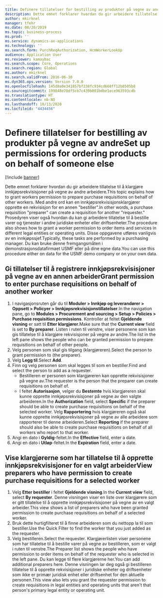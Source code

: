 ```yaml
---
title: Definere tillatelser for bestilling av produkter på vegne av andre
description: Dette emnet forklarer hvordan du gir arbeidere tillatelse til å klargjøre innkjøpsrekvisisjoner på vegne av andre arbeidere.
author: mkirknel
manager: tfehr
ms.date: 08/20/2019
ms.topic: business-process
ms.prod: ''
ms.service: dynamics-ax-applications
ms.technology: ''
ms.search.form: PurchReqAuthorization, HcmWorkerLookUp
audience: Application User
ms.reviewer: kamaybac
ms.search.scope: Core, Operations
ms.search.region: Global
ms.author: mkirknel
ms.search.validFrom: 2016-06-30
ms.dyn365.ops.version: Version 7.0.0
ms.openlocfilehash: 145d8a0e341857bf238fc934cd668ff12b8505b8
ms.sourcegitcommit: 199848e78df5cb7c439b001bdbe1ece963593cdb
ms.translationtype: HT
ms.contentlocale: nb-NO
ms.lasthandoff: 10/13/2020
ms.locfileid: "4434456"
---
```

# <a name="set-up-permissions-for-ordering-products-on-behalf-of-someone-else"></a><span data-ttu-id="a1bab-103">Definere tillatelser for bestilling av produkter på vegne av andre</span><span class="sxs-lookup"><span data-stu-id="a1bab-103">Set up permissions for ordering products on behalf of someone else</span></span>

[!include [banner](../../includes/banner.md)]

<span data-ttu-id="a1bab-104">Dette emnet forklarer hvordan du gir arbeidere tillatelse til å klargjøre innkjøpsrekvisisjoner på vegne av andre arbeidere.</span><span class="sxs-lookup"><span data-stu-id="a1bab-104">This topic explains how to grant workers permission to prepare purchase requisitions on behalf of other workers.</span></span> <span data-ttu-id="a1bab-105">Med andre ord kan en innkjøpsrekvisisjonsklargjører opprette en rekvisisjon for en annen "bestiller".</span><span class="sxs-lookup"><span data-stu-id="a1bab-105">In other words, a purchase requisition "preparer" can create a requisition for another "requester."</span></span> <span data-ttu-id="a1bab-106">Prosedyren viser også hvordan du kan gi arbeidere tillatelse til å bestille varer og tjenester i andre juridiske enheter eller driftsenheter.</span><span class="sxs-lookup"><span data-stu-id="a1bab-106">The procedure also shows how to grant a worker permission to order items and services in different legal entities or operating units.</span></span> <span data-ttu-id="a1bab-107">Disse oppgavene utføres vanligvis av en innkjøpssjef.</span><span class="sxs-lookup"><span data-stu-id="a1bab-107">Typically, these tasks are performed by a purchasing manager.</span></span> <span data-ttu-id="a1bab-108">Du kan bruke denne fremgangsmåten i demonstrasjonsdatafirmaet USMF eller på dine egne data.</span><span class="sxs-lookup"><span data-stu-id="a1bab-108">You can use this procedure either on data for the USMF demo company or on your own data.</span></span>


## <a name="grant-permission-to-enter-purchase-requisitions-on-behalf-of-another-worker"></a><span data-ttu-id="a1bab-109">Gi tillatelser til å registrere innkjøpsrekvisisjoner på vegne av en annen arbeider</span><span class="sxs-lookup"><span data-stu-id="a1bab-109">Grant permission to enter purchase requisitions on behalf of another worker</span></span>
1. <span data-ttu-id="a1bab-110">I navigasjonsruten går du til **Moduler > Innkjøp og leverandører > Oppsett > Policyer > Innkjøpsrekvisisjonstillatelser**.</span><span class="sxs-lookup"><span data-stu-id="a1bab-110">In the navigation pane, go to **Modules > Procurement and sourcing > Setup > Policies > Purchase requisition permissions**.</span></span> <span data-ttu-id="a1bab-111">Kontroller at feltet **Gjeldende visning** er satt til **Etter klargjører**.</span><span class="sxs-lookup"><span data-stu-id="a1bab-111">Make sure that the **Current view** field is set to **By preparer**.</span></span> <span data-ttu-id="a1bab-112">Listen i ruten til venstre, viser personene som kan gis tillatelse til å klargjøre rekvisisjoner på vegne av andre.</span><span class="sxs-lookup"><span data-stu-id="a1bab-112">The list in the left pane shows the people who can be granted permission to prepare requisitions on behalf of other people.</span></span>  
2. <span data-ttu-id="a1bab-113">Velg personen som skal gis tilgang (klargjøreren).</span><span class="sxs-lookup"><span data-stu-id="a1bab-113">Select the person to grant permission to (the preparer).</span></span>
3. <span data-ttu-id="a1bab-114">Velg **Legg til**.</span><span class="sxs-lookup"><span data-stu-id="a1bab-114">Select **Add**.</span></span>
4. <span data-ttu-id="a1bab-115">Finn og velg personen som skal legges til som en bestiller.</span><span class="sxs-lookup"><span data-stu-id="a1bab-115">Find and select the person to add as a requester.</span></span>
    - <span data-ttu-id="a1bab-116">Bestilleren er personen som klargjøreren kan opprette rekvisisjoner på vegne av.</span><span class="sxs-lookup"><span data-stu-id="a1bab-116">The requester is the person that the preparer can create requisitions on behalf of.</span></span>  
    - <span data-ttu-id="a1bab-117">I feltet **Autorisasjon**, velger du **Bestemte** hvis klargjøreren skal kunne opprette innkjøpsrekvisisjoner på vegne av den valgte arbeideren.</span><span class="sxs-lookup"><span data-stu-id="a1bab-117">In the **Authorization** field, select **Specific** if the preparer should be able to create purchase requisitions on behalf of the selected worker.</span></span> <span data-ttu-id="a1bab-118">Velg **Rapportering** hvis klargjøreren også skal kunne opprette innkjøpsrekvisisjoner på vegne av alle arbeidere som rapporterer til denne arbeideren.</span><span class="sxs-lookup"><span data-stu-id="a1bab-118">Select **Reporting** if the preparer should also be able to create purchase requisitions on behalf of all workers who report to that worker.</span></span>  
5. <span data-ttu-id="a1bab-119">Angi en dato i **Gyldig**-feltet.</span><span class="sxs-lookup"><span data-stu-id="a1bab-119">In the **Effective** field, enter a date.</span></span>
6. <span data-ttu-id="a1bab-120">Angi en dato i **Utløp**-feltet.</span><span class="sxs-lookup"><span data-stu-id="a1bab-120">In the **Expiration** field, enter a date.</span></span>

## <a name="view-preparers-who-have-permission-to-create-purchase-requisitions-for-a-selected-worker"></a><span data-ttu-id="a1bab-121">Vise klargjørerne som har tillatelse til å opprette innkjøpsrekvisisjoner for en valgt arbeider</span><span class="sxs-lookup"><span data-stu-id="a1bab-121">View preparers who have permission to create purchase requisitions for a selected worker</span></span>
1. <span data-ttu-id="a1bab-122">Velg **Etter bestiller** i feltet **Gjeldende visning**.</span><span class="sxs-lookup"><span data-stu-id="a1bab-122">In the **Current view** field, select **By requester**.</span></span> <span data-ttu-id="a1bab-123">Denne visningen viser en liste over klargjørere som er gitt tillatelse til å opprette innkjøpsrekvisisjoner på vegne av en valgt arbeider.</span><span class="sxs-lookup"><span data-stu-id="a1bab-123">This view shows a list of preparers who have been granted permission to create purchase requisitions on behalf of a selected worker.</span></span>  
2. <span data-ttu-id="a1bab-124">Bruk dette hurtigfilteret til å finne arbeideren som du nettopp la til som bestiller.</span><span class="sxs-lookup"><span data-stu-id="a1bab-124">Use the Quick Filter to find the worker that you just added as the requester.</span></span>
3. <span data-ttu-id="a1bab-125">Velg bestilleren.</span><span class="sxs-lookup"><span data-stu-id="a1bab-125">Select the requester.</span></span> <span data-ttu-id="a1bab-126">Klargjørerlisten viser personene som har tillatelse til å bestille varer på vegne av bestilleren, som er valgt i ruten til venstre.</span><span class="sxs-lookup"><span data-stu-id="a1bab-126">The Preparer list shows the people who have permission to order items on behalf of the requester who is selected in the left pane.</span></span>  <span data-ttu-id="a1bab-127">Du kan legge til flere klargjørerne her.</span><span class="sxs-lookup"><span data-stu-id="a1bab-127">You can add additional preparers here.</span></span> <span data-ttu-id="a1bab-128">Denne visningen lar deg også gi bestilleren tillatelse til å opprette rekvisisjoner i juridiske enheter og driftsenheter som ikke er primær juridisk enhet eller driftsenhet for den aktuelle personen.</span><span class="sxs-lookup"><span data-stu-id="a1bab-128">This view also lets you grant the requester permission to create requisitions in legal entities and operating units that aren't that person's primary legal entity or operating unit.</span></span>  

